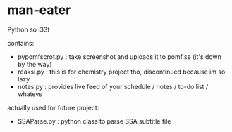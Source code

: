 man-eater
=========

Python so l33t

contains:
- pypomfscrot.py : take screenshot and uploads it to pomf.se (it's down by the way)
- reaksi.py : this is for chemistry project tho, discontinued because im so lazy
- notes.py : provides live feed of your schedule / notes / to-do list / whatevs

actually used for future project:
- SSAParse.py : python class to parse SSA subtitle file

